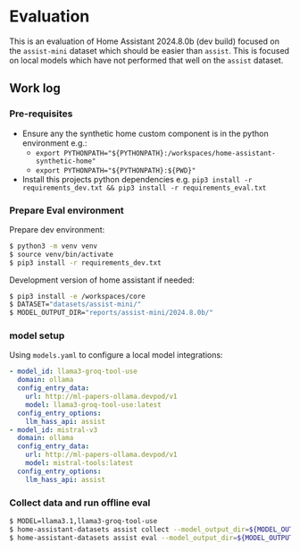 # Evaluation

This is an evaluation of Home Assistant 2024.8.0b (dev build) focused on the
`assist-mini` dataset which should be easier than `assist`. This is focused on
local models which have not performed that well on the `assist` dataset.

## Work log

### Pre-requisites

- Ensure any the synthetic home custom component is in the python environment e.g.:
  - `export PYTHONPATH="${PYTHONPATH}:/workspaces/home-assistant-synthetic-home"`
  - `export PYTHONPATH="${PYTHONPATH}:${PWD}"`
- Install this projects python dependencies e.g. `pip3 install -r requirements_dev.txt && pip3 install -r requirements_eval.txt`

### Prepare Eval environment

Prepare dev environment:

```bash
$ python3 -m venv venv
$ source venv/bin/activate
$ pip3 install -r requirements_dev.txt
```

Development version of home assistant if needed:

```bash
$ pip3 install -e /workspaces/core
$ DATASET="datasets/assist-mini/"
$ MODEL_OUTPUT_DIR="reports/assist-mini/2024.8.0b/"
```

### model setup

Using `models.yaml` to configure a local model integrations:

```yaml
- model_id: llama3-groq-tool-use
  domain: ollama
  config_entry_data:
    url: http://ml-papers-ollama.devpod/v1
    model: llama3-groq-tool-use:latest
  config_entry_options:
    llm_hass_api: assist
- model_id: mistral-v3
  domain: ollama
  config_entry_data:
    url: http://ml-papers-ollama.devpod/v1
    model: mistral-tools:latest
  config_entry_options:
    llm_hass_api: assist
```

### Collect data and run offline eval


```bash
$ MODEL=llama3.1,llama3-groq-tool-use
$ home-assistant-datasets assist collect --model_output_dir=${MODEL_OUTPUT_DIR} --dataset=${DATASET} --models=${MODEL}
$ home-assistant-datasets assist eval --model_output_dir=${MODEL_OUTPUT_DIR} --output_type=csv > ${MODEL_OUTPUT_DIR}/report.csv
```
